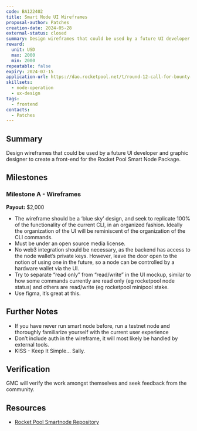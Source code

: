 ```yaml
---
code: BA122402
title: Smart Node UI Wireframes
proposal-author: Patches
creation-date: 2024-05-28
external-status: closed
summary: Design wireframes that could be used by a future UI developer and graphic designer to create a front-end for Smart Node.
reward: 
  unit: USD
  max: 2000
  min: 2000
repeatable: false
expiry: 2024-07-15
application-url: https://dao.rocketpool.net/t/round-12-call-for-bounty-applications-deadline-is-may-7/2919/3?u=shfryn
skillsets:
  - node-operation
  - ux-design
tags: 
  - frontend
contacts:
  - Patches
---
```


## Summary 
Design wireframes that could be used by a future UI developer and graphic designer to create a front-end for the Rocket Pool Smart Node Package.

## Milestones

### Milestone A - Wireframes
**Payout:** $2,000 
* The wireframe should be a ‘blue sky’ design, and seek to replicate 100% of the functionality of the current CLI, in an organized fashion. Ideally the organization of the UI will be reminiscent of the organization of the CLI commands.
* Must be under an open source media license.
* No web3 integration should be necessary, as the backend has access to the node wallet’s private keys. However, leave the door open to the notion of using one in the future, so a node can be controlled by a hardware wallet via the UI.
* Try to separate “read only” from “read/write” in the UI mockup, similar to how some commands currently are read only (eg rocketpool node status) and others are read/write (eg rocketpool minipool stake.
* Use figma, it’s great at this.

## Further Notes
* If you have never run smart node before, run a testnet node and thoroughly familiarize yourself with the current user experience
* Don’t include auth in the wireframe, it will most likely be handled by external tools.
* KISS - Keep It Simple… Sally.

## Verification
GMC will verify the work amongst themselves and seek feedback from the community.

## Resources
* [Rocket Pool Smartnode Repository](https://github.com/rocket-pool/smartnode/)